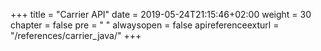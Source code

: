 +++
title = "Carrier API"
date = 2019-05-24T21:15:46+02:00
weight = 30
chapter = false
pre = "<i class='fa ela-page'></i> "
alwaysopen = false
apireferenceexturl = "/references/carrier_java/"
+++
